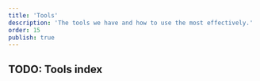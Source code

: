 ```yaml
---
title: 'Tools'
description: 'The tools we have and how to use the most effectively.'
order: 15
publish: true
---
```


## TODO: Tools index
